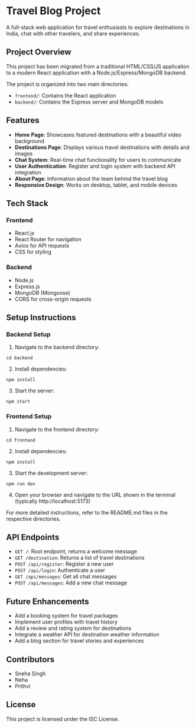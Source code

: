 # Travel Blog Project

A full-stack web application for travel enthusiasts to explore destinations in India, chat with other travelers, and share experiences.

## Project Overview

This project has been migrated from a traditional HTML/CSS/JS application to a modern React application with a Node.js/Express/MongoDB backend.

The project is organized into two main directories:
- `frontend/`: Contains the React application
- `backend/`: Contains the Express server and MongoDB models

## Features

- **Home Page**: Showcases featured destinations with a beautiful video background
- **Destinations Page**: Displays various travel destinations with details and images
- **Chat System**: Real-time chat functionality for users to communicate
- **User Authentication**: Register and login system with backend API integration
- **About Page**: Information about the team behind the travel blog
- **Responsive Design**: Works on desktop, tablet, and mobile devices

## Tech Stack

### Frontend
- React.js
- React Router for navigation
- Axios for API requests
- CSS for styling

### Backend
- Node.js
- Express.js
- MongoDB (Mongoose)
- CORS for cross-origin requests

## Setup Instructions

### Backend Setup

1. Navigate to the backend directory:
```
cd backend
```

2. Install dependencies:
```
npm install
```

3. Start the server:
```
npm start
```

### Frontend Setup

1. Navigate to the frontend directory:
```
cd frontend
```

2. Install dependencies:
```
npm install
```

3. Start the development server:
```
npm run dev
```

4. Open your browser and navigate to the URL shown in the terminal (typically http://localhost:5173)

For more detailed instructions, refer to the README.md files in the respective directories.

## API Endpoints

- `GET /`: Root endpoint, returns a welcome message
- `GET /destination`: Returns a list of travel destinations
- `POST /api/register`: Register a new user
- `POST /api/login`: Authenticate a user
- `GET /api/messages`: Get all chat messages
- `POST /api/messages`: Add a new chat message

## Future Enhancements

- Add a booking system for travel packages
- Implement user profiles with travel history
- Add a review and rating system for destinations
- Integrate a weather API for destination weather information
- Add a blog section for travel stories and experiences

## Contributors

- Sneha Singh
- Neha
- Prithvi

## License

This project is licensed under the ISC License.
